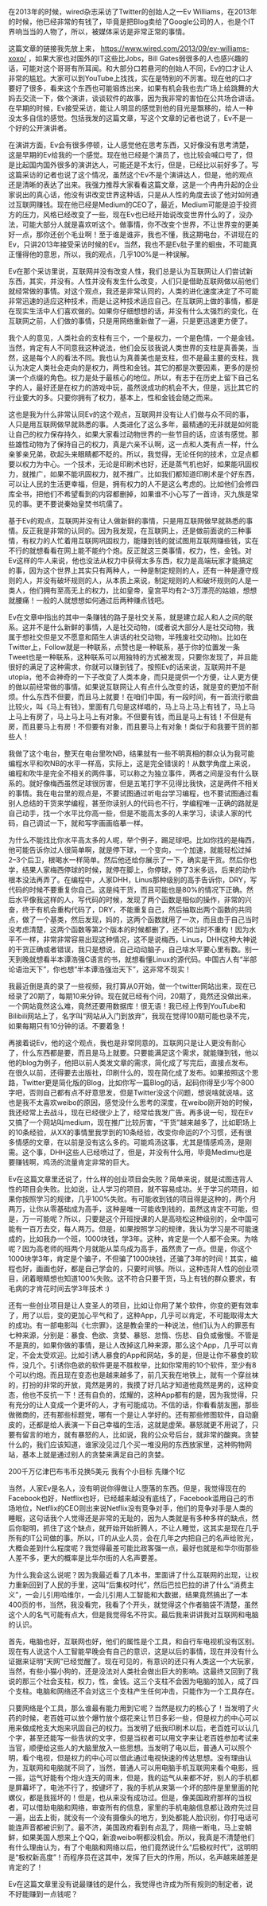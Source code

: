 在2013年的时候，wired杂志采访了Twitter的创始人之一Ev Williams，在2013年的时候，他已经非常的有钱了，毕竟是把Blog卖给了Google公司的人，也是个IT界响当当的人物了，所以，被媒体采访是非常正常的事情。

这篇文章的链接我先放上来， https://www.wired.com/2013/09/ev-williams-xoxo/ ，如果大家也对国外的IT这些比Jobs，Bill Gates弱很多的人也感兴趣的话，可能对这个哥哥有所耳闻。和大部分口若悬河的创始人不同，Ev的口才让人非常的尴尬。大家可以到YouTube上找找，实在是特别的不厉害。现在他的口才要好了很多，看来这个东西也可能锻炼出来，如果有机会我也去广场上给跳舞的大妈去交流一下，做个演讲，谈谈软件的故事，因为我非常的害怕在公共场合讲话。在早期的时候，Ev接受采访，能让人明显的感觉到他的目光是飘移的，给人一种没太多自信的感觉。包括我发的这篇文章，写这个文章的记者也说了，Ev不是一个好的公开演讲者。

在演讲方面，Ev会有很多停顿，让人感觉他在思考东西，又好像没有思考清楚，这是早期的Ev给我的一个感觉。现在他已经是个演员了，也比较会喊口号了，但是比起国内国外很多的演讲达人，可能还是不太行，但是，已经比以前好多了。写这篇采访的记者也说了这个情况，虽然这个Ev不是个演讲达人，但是，他的观点还是清晰的表达了出来。我强力推荐大家看看这篇文章，这是一个冉冉升起的企业家说出的真心话，他没有讲改变世界这种话，只是从人性的角度去谈了他对如何通过互联网赚钱。现在他已经是Medium的CEO了，最近，Medium可能是迫于投资方的压力，风格已经改变了一些，现在Ev也已经开始说改变世界什么的了，没办法，可能大部分人就是喜欢听这个。做事情，你不改变个世界，不让世界变的更美好一点，那你还创个毛业啊！至于谁是谁非，我也不懂，我这期电台，不讲现在的Ev，只讲2013年接受采访时候的Ev。当然，我也不是Ev肚子里的蛔虫，不可能真正懂得他的意思，所以，我的观点，几乎100%是一种误解。

Ev在那个采访里说，互联网并没有改变人性，我们总是认为互联网让人们尝试新东西，其实，并没有。人性并没有发生什么改变，人们只是借助互联网做以前他们就经常做的事情。对这个观点，我还是非常认同的，人类的进化速度决定了不可能非常迅速的适应这种技术，而是让这种技术适应自己。在互联网上做的事情，都是在现实生活中人们喜欢做的。如果你仔细想想的话，并没有什么太强烈的变化，在互联网之前，人们做的事情，只是用网络重新做了一遍，只是更迅速更方便了。

我个人的意见，人类社会的支柱有三个，一个是权力，一个是色情，一个是金钱。当然，肯定有人不同意我这种说法，他们会反驳我说人类世界的支柱是真善美，当然，这是每个人的看法不同。我也认为真善美也是支柱，但不是最主要的支柱，我认为决定人类社会走向的是权力，两性和金钱。其它的都是次要因素，更多的是扮演一个点缀的角色。权力是处于最核心的地位。所以，有志于在历史上留下自己名字的人，最好还是在权力的游戏中玩，虽然说成功的机会不大，但是，远比其它的行业要大的多。只要你拥有了权力，基本上，性和金钱会随之而来。

这也是我为什么非常认同Ev的这个观点，互联网并没有让人们做与众不同的事，人只是用互联网做早就熟悉的事。人类进化了这么多年，最精通的无非就是如何能让自己的权力保存持久，如果大家看过动物世界的一些节目的话，应该有感觉。那些雄性动物为了保持自己的权力，真是六亲不认啊，这一点和人类有点一样，什么亲爹亲兄弟，砍起头来眼睛都不眨的。所以，我觉得，无论任何的技术，立足点都要以权力为中心。一个技术，无论是印刷术也好，还是蒸气机也好，如果能巩固权力，就推广，如果不能巩固权力，就不推广。比如我们都知道印刷术是个好东西，可以让人民的生活更幸福，但是，拥有权力的人不是这么考虑的。比如他们会修四库全书，把他们不希望看到的内容都删掉，如果谁不小心写了一首诗，灭九族是常见的事。更不要说秦始皇焚书坑儒了。

基于Ev的观点，互联网并没有让人做新鲜的事情，只是用互联网做早就熟悉的事情。反正我是非常的认同的。因为我发现，在互联网上，还是做前面说的三种事情，有权力的人忙着用互联网巩固权力，能赚到钱的就试图用互联网赚些钱，实在不行的就想看看在网上能不能约个炮。反正就这三类事情，权力，性，金钱。对Ev这样的牛人来说，他也没法从权力中获得太多东西，权力是高端玩家才能搞定的事，因为这个世界上其实只有两种人，一种是制定规则的人，还有一种是遵守规则的人，并没有破坏规则的人，从本质上来说，制定规则的人和破坏规则的人是一类人，他们拥有至高无上的权力，比如皇帝，皇宫平均有2–3万漂亮的姑娘，想想就腰痛！一般的人就想想如何通过后两种赚点钱吧。

Ev在文章中指出的其中一条赚钱的路子是社交关系，就是建立起人和人之间的联系。这并不是什么新鲜的事情，人是社交动物，(或者说大部分人是社交动物，我属于想社交但是又不愿意和陌生人讲话的社交动物，半残废社交动物)。比如在Twitter上，Follow就是一种联系，点赞也是一种联系，基于你的位置发一条Tweet也是一种联系，这种联系可以用独特的方式被发现，只要你发现了，并且能很好的满足了这种需求，你就可以赚到钱了。按照Ev的话来说，互联网并不是utopia，他不会神奇的一下子改变了人类本身，而只是提供一个方便，让人更方便的做以前经常做的事情。如果说互联网让人有点什么改变的话，就是变的更加不耐烦。什么东西不但要，而且马上就要！在咱们中国，有一段时间，有一首流行歌曲比较火，叫《马上有钱》，里面有几句是这样唱的，马上马上马上有钱了，马上马上马上有房了，马上马上马上有对象。不但要有钱，而且是马上有钱！不但是有房，而且要马上有房！不但要有对象，而且要马上有对象！类似于和我要干货的那些人！

我做了这个电台，整天在电台里吹NB，结果就有一些不明真相的群众认为我可能编程水平和吹NB的水平一样高，实际上，这是完全错误的！从数学角度上来说，编程和吹牛是完全不相关的两件事，可以称之为独立事件，两者之间是没有什么联系的。就好像梅西虽然足球很厉害，但是五笔打字不见得比我快，这是两件不相关的事情。我在电台里的观点是，不要试图通过听电台学习编程，也不要试图通过看别人总结的干货来学编程，甚至你读别人的代码也不行，学编程唯一正确的路就是自己动手，找一个水平比你高一些，但是不能高太多的人来学习，读读人家的代码，自己调试一下，就和写字画画临摹一样。

为什么不能找比你水平高太多的人呢，举个例子，踢足球吧。比如你找的是梅西，他可能告诉你过人很简单啊，就是停下球，一个变向，一个加速，就能轻松过掉2–3个后卫，根喝水一样简单。然后他还给你展示了一下，确实是干货。然后你也学，结果人家梅西停球的时候，就停在脚上，你停球，停了3米多远，后来的动作根本没法再弄了。在编程中，人家DHH，Linus那种级别的高手告诉你，DRY，写代码的时候不要重复你自己。这是纯干货，而且可能也是80%的情况下正确。然后水平像我这样的人，写代码的时候，发现了两个函数是相似的操作，非常的兴奋，终于有机会重构代码了，DRY，不能重复自己，然后抽取出两个函数的共同点，做了一个基类，然后发现，妈的，这两个函数就用了一次，而且由于自己当时没考虑清楚，这两个函数等第2个版本的时候都删了，还不如当时不重构！因为水平不一样，非常非常容易出现这种情况，这不是说梅西，Linus，DHH这种大神说的干货正确或者错误，我只是想说，自己动动脑子，自己啥水平要心里有数。别一天到晚就想看半本谭浩强C语言的书，就想看懂Linux的源代码。中国古人有“半部论语治天下”，你也想“半本谭浩强治天下”，这非常不现实！

我最近倒是真的录了一些视频，我打算从0开始，做一个twitter网站出来，现在已经录了20期了，每期10来分钟。现在就已经有个问，20期了，竟然还没做出来，一个网站竟然这么难，竟然还要用数据库！很无语！我已经上传到YouTube和Bilibili网站上了，名字叫“网站从入门到放弃”，我现在觉得100期可能也录不完，如果每期只有10分钟的话。不要着急！

再接着说Ev，他的这个观点，我也是非常同意的。互联网只是让人更没有耐心了，什么东西都是要，而且是马上就要。只要能满足这个需求，就能赚到钱，他以他的blog为例子，他把以前人类发文章的需求，简化成了写完后，直接点发布。在很久以前，还得要去出版社，印刷什么的，现在简化成了发布。如果按照这个思路，Twitter更是简化版的Blog，比如你写一篇Blog的话，起码你得至少写个800字吧，否则自己都有点不好意思发，但是Twitter没这个问题，想说啥就说啥。这也是我不太喜欢weibo的原因，感觉没什么思考的深度，在weibo刚开始的时候，我还经常上去战斗，现在已经很少上了，经常给我发广告。再多说一句，现在Ev又搞了一个网站叫medium，现在推广比较厉害，“干货”越来越多了，比如职场上的10条经验，从XX的事情里我学到的10条经验，改变你命运的7个习惯，还有很多情感的文章，在以前是没有这么多的。可能鸡汤这事，尤其是情感鸡汤，是刚需。这个事，DHH这些人已经喷过了，但是，并没有什么用，毕竟Medimu也是要赚钱啊，鸡汤的流量肯定非常的巨大。

Ev在这篇文章里还说了，什么样的创业项目会失败？简单来说，就是试图违背人性的项目会失败。比如说，让人学习的项目，就不容易成功。关于学习的项目，如果你按照学习的规律，几乎100%失败。有可能收到钱的项目得是这种的，两个月两万，让你从零基础成为高手，这种是唯一可能收到钱的，虽然这肯定不可能，但是，万一可能呢？所以，只要是这个开班授课的人是高晓松这种级别的，全中国可能有一百万去交，每人两万。但是，如果按照学习的规律，我认为学习是不可能速成的，比如我办一个班，1000块钱，学3年。这种，肯定是一个人都不会来。为啥呢？因为高老师的班两个月就能从菜鸟成为高手，虽然贵了一点。但是，你这个1000块学3年，肯定是个骗子，不但骗了1000块钱，还骗了3年的时间！其实，编程也好，画画也好，都是自己学会的，只要时间够。所以，这种违背人性的创业项目，闭着眼睛想也知道100%失败。这不符合只要干货，马上有钱的群众要求，有毛病的才肯花时间去学3年技术 :)

还有一些创业项目是让人变圣人的项目，比如让你用了某个软件，你变的更有效率了，用了以后，变的更加心平气和了，这种App，几乎可以肯定，不可能取得太大的成功。有一部电影叫《七宗罪》，这是教会里的一种说法，他们认为人的罪恶有七种来源，分别是：暴食、色欲、贪婪、暴怒、怠惰、伤悲、自负或傲慢。不管是不是真的，如果你做的事情，是让人改掉这几种来源，那么这个App，几乎可以肯定，不会太受欢迎。比如引诱人暴食的App和网站，多的是，但是让你不暴食的软件，没几个。引诱你色欲的软件更是不胜枚举，比如你常用的10个软件，至少有8个可以约炮。而且现在变态也是越来越多了，前几天我在地铁上，就有一个穿丝袜的，打扮的非常的开放，竟然是男的，我摸了好几站才知道他竟然是男的，这种变态，他也不反抗一下！还有自负的，炫耀的，这种App都有的是，因为我觉得，只有充分的让人变成一个更坏的人，才有可能成功。不信的话，你看看朋友圈，那些做微商的，还有那些标题党，哪有一个是让人学好的。还有那些修图软件，自动磨皮的，还都是给人表演一下自己幸福的生活，这就是虚荣。暴怒就更不用说了，只要有留言的地方，就有暴怒的人，比如说，我的公众号后台，就非常的酸爽。贪婪什么的，我们应该知道，谁家没见过几个买一堆没用的东西放家里，这种购物网站，基本上就是通过别人的贪婪来满足自己的贪婪。


200千万亿津巴布韦币兑换5美元
我有个小目标
先赚个1亿

当然，人家Ev是名人，没有明说你得做让人堕落的东西。但是，我觉得现在的Facebook也好，Netflix也好，已经越来越没有底线了，Facebook滥用自己的市场地位，Netflix的CEO则出来说Netflix没有竞争对手，他们的竞争对手是人类的睡眠，这句话我个人觉得还是非常的无耻的，因为人类就是有多种多样的缺点，然后你聪明，抓住了这个缺点，就开始开始折腾人，不让人睡觉，这其实是现在几乎所有的IT公司做的事。所以，IT的从业人员，会在几年之内把自己的名声给败光，大概会差到什么程度呢？我觉得最差可能比政客强一点，最好也就是和华尔街那些人差不多，更大的概率是比华尔街的人名声要差。

为什么我会这么说呢？因为我最近看了几本书，里面讲了什么互联网的出现，让权力重新回到了人民的手里，这叫“后集权时代”，然后巴拉巴拉的讲了什么“消费主义”，一会儿引用哈维尔，一会儿引用人工智能和大数据，结果竟然搞出了一本400页的书，当然，我没看完，我看了个开头，就觉得这个作者脑袋不清楚，虽然这个人的名气可能有点大，但是我觉得名不符实。最后我来讲讲我对互联网和电脑的认识。

首先，电脑也好，互联网也好，他们的属性是个工具，和自行车电视机没有区别。现在有人说这个人工智能早晚会有自己的意识，这是以后的事情，现在并没有什么证据来证明“天网”已经觉醒了。现在可见的，有意识的还只有人类这一个大玩家，当然，有些小猫小狗的，还是没法对人类社会做出巨大的影响。这最终又回到了我说的那三个社会支柱，权力，性，金钱。这三个支柱不会因为电脑的加入，成了四个支柱。电脑和网络还不会对这三个支柱产生任何冲击，只能作为一个工具存在。

只要网络是个工具，那么谁最有能力用到它呢？当然是权力的核心了！当发明了火药的时候，老百姓可以放个爆竹放个烟花来让节日多彩一些，但是权力的中心可以用来做成枪支大炮来巩固自己的权力。当发明了纸我印刷术以后，老百姓可以认几个字，甚至还能写一些告状的文字，但是当权者可以用文字来让老百姓参加考试来当官，顺便给这些人的大脑里放入一些思想。当发明了电以后，普通人可以照个明，看个电视，但是权力的中心可以借此通过电视快速的传达思想。没有理由认为，互联网和电脑就不同了，当然，普通人可以用电脑手机互联网来看个电影，摇一摇，运气好能有个炮火连天的周末，但是，我的运气从来都不好，别人的手机都是屏幕坏了，电池不行了，按键坏了，我的手机从来第一个坏的部件是里里面的陀螺仪，都是我摇坏的！但是，也从来没有成功过。但是，像美国政府那样的当权者，可以借助电脑和网络，审查所有的信息，家里的手机电脑信息都让政府先过目一遍，出去上街，就没有一个没有摄像头的地方，到处都能人脸识别，你打电话可能连声音都被识别了。最不济，美国政府看到有点乱了，网络一断电，马上变朝鲜，如果美国人想来上个QQ，新浪weibo啊都没机会。所以，我真是不清楚他们有什么理由认为，有了个电脑和网络以后，他们竟然说什么“后极权时代”，这明明是“极权新高度”！而程序员在这其中，发挥了巨大的作用，所以，名声越来越差是肯定的了！

Ev在这篇文章里没有说最赚钱的是什么，我觉得也许成为所有规则的制定者，说不好能赚到一点钱呢？
